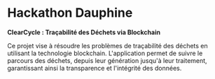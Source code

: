 # Hackathon Dauphine

**ClearCycle : Traçabilité des Déchets via Blockchain**

Ce projet vise à résoudre les problèmes de traçabilité des déchets en utilisant la technologie blockchain. L'application permet de suivre le parcours des déchets, depuis leur génération jusqu'à leur traitement, garantissant ainsi la transparence et l'intégrité des données.
